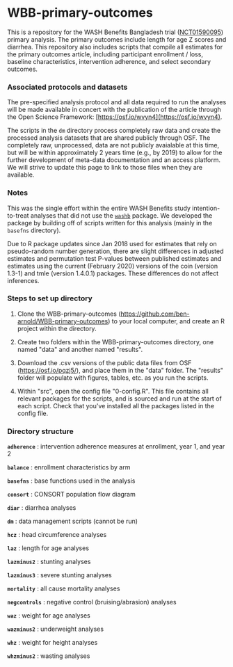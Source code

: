 # WBB-primary-outcomes
This is a repository for the WASH Benefits Bangladesh trial ([NCT01590095](https://clinicaltrials.gov/ct2/show/NCT01590095)) primary analysis. The primary outcomes include length for age Z scores and diarrhea. This repository also includes scripts that compile all estimates for the primary outcomes article, including participant enrollment / loss, baseline characteristics, intervention adherence, and select secondary outcomes.

### Associated protocols and datasets

The pre-specified analysis protocol and all data required to run the analyses will be made available in concert with the publication of the article through the Open Science Framework: [https://osf.io/wvyn4](https://osf.io/wvyn4).

The scripts in the `dm` directory process completely raw data and create the processed analysis datasets that are shared publicly through OSF. The completely raw, unprocessed, data are not publicly avaialable at this time, but will be within approximately 2 years time (e.g., by 2019) to allow for the further development of meta-data documentation and an access platform. We will strive to update this page to link to those files when they are available.

### Notes

This was the single effort within the entire WASH Benefits study intention-to-treat analyses that did not use the [`washb`](https://github.com/ben-arnold/washb) package. We developed the package by building off of scripts written for this analysis (mainly in the `basefns` directory).

Due to R package updates since Jan 2018 used for estimates that rely on pseudo-random number generation, there are slight differences in adjusted estimates and permutation test P-values between published estimates and estimates using the current (February 2020) versions of the coin (version 1.3-1) and tmle (version 1.4.0.1) packages. These differences do not affect inferences.

### Steps to set up directory

1. Clone the WBB-primary-outcomes (https://github.com/ben-arnold/WBB-primary-outcomes) to your local computer, and create an R project within the directory. 

2. Create two folders within the WBB-primary-outcomes directory, one named "data" and another named "results".

3. Download the .csv versions of the public data files from OSF (https://osf.io/pqzj5/), and place them in the "data" folder. The "results" folder will populate with figures, tables, etc. as you run the scripts.

4. Within "src", open the config file "0-config.R". This file contains all relevant packages for the scripts, and is sourced and run at the start of each script. Check that you've installed all the packages listed in the config file.

### Directory structure

__`adherence`__ : intervention adherence measures at enrollment, year 1, and year 2

__`balance`__ : enrollment characteristics by arm

__`basefns`__ : base functions used in the analysis

__`consort`__ : CONSORT population flow diagram

__`diar`__ : diarrhea analyses

__`dm`__ : data management scripts (cannot be run)

__`hcz`__ : head circumference analyses

__`laz`__ : length for age analyses

__`lazminus2`__ : stunting analyses

__`lazminus3`__ : severe stunting analyses

__`mortality`__ : all cause mortality analyses

__`negcontrols`__ : negative control (bruising/abrasion) analyses

__`waz`__ : weight for age analyses

__`wazminus2`__ : underweight analyses

__`whz`__ : weight for height analyses

__`whzminus2`__ : wasting analyses

